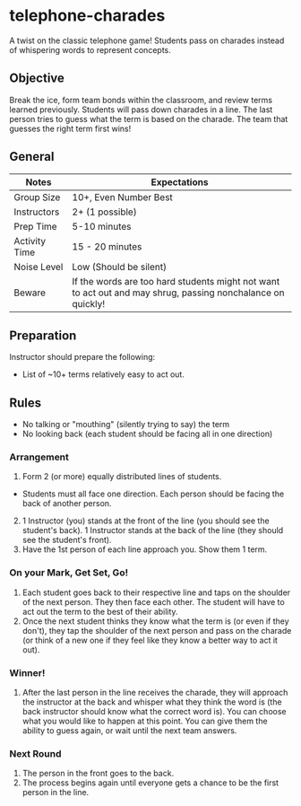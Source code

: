 # telephone-charades

A twist on the classic telephone game! Students pass on charades instead of whispering words to represent concepts.

## Objective

Break the ice, form team bonds within the classroom, and review terms learned previously. Students will pass down charades in a line. The last person tries to guess what the term is based on the charade. The team that guesses the right term first wins!

## General  
Notes | Expectations
--------|------------
Group Size | 10+, Even Number Best   
Instructors | 2+ (1 possible)
Prep Time | 5-10 minutes
Activity Time | 15 - 20 minutes
Noise Level | Low (Should be silent)
Beware | If the words are too hard students might not want to act out and may shrug, passing nonchalance on quickly! 

## Preparation

Instructor should prepare the following:
* List of ~10+ terms relatively easy to act out.

## Rules
* No talking or "mouthing" (silently trying to say) the term
* No looking back (each student should be facing all in one direction)

### Arrangement

1. Form 2 (or more) equally distributed lines of students.
  * Students must all face one direction. Each person should be facing the back of another person.
2. 1 Instructor (you) stands at the front of the line (you should see the student's back). 1 Instructor stands at the back of the line (they should see the student's front).
3. Have the 1st person of each line approach you. Show them 1 term.

### On your Mark, Get Set, Go!   
1. Each student goes back to their respective line and taps on the shoulder of the next person. They then face each other. The student will have to act out the term to the best of their ability.
2. Once the next student thinks they know what the term is (or even if they don't), they tap the shoulder of the next person and pass on the charade (or think of a new one if they feel like they know a better way to act it out).

### Winner!
1. After the last person in the line receives the charade, they will approach the instructor at the back and whisper what they think the word is (the back instructor should know what the correct word is). You can choose what you would like to happen at this point. You can give them the ability to guess again, or wait until the next team answers.

### Next Round
1. The person in the front goes to the back.
2. The process begins again until everyone gets a chance to be the first person in the line.   
